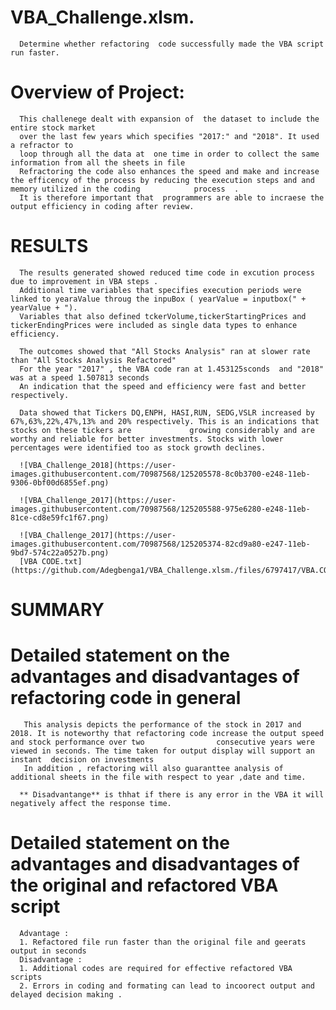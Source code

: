 # VBA_Challenge.xlsm.
      Determine whether refactoring  code successfully made the VBA script run faster.
# Overview of Project: 
      This challenege dealt with expansion of  the dataset to include the entire stock market 
      over the last few years which specifies "2017:" and "2018". It used a refractor to         
      loop through all the data at  one time in order to collect the same information from all the sheets in file
      Refractoring the code also enhances the speed and make and increase the efficency of the process by reducing the execution steps and and memory utilized in the coding            process  .
      It is therefore important that  programmers are able to incraese the output efficiency in coding after review.
      
# RESULTS
      The results generated showed reduced time code in excution process due to improvement in VBA steps .
      Additional time variables that specifies execution periods were linked to yearaValue throug the inpuBox ( yearValue = inputbox(" + yearValue + ").
      Variables that also defined tckerVolume,tickerStartingPrices and tickerEndingPrices were included as single data types to enhance efficiency.
      
      The outcomes showed that "All Stocks Analysis" ran at slower rate than "All Stocks Analysis Refactored"
      For the year "2017" , the VBA code ran at 1.453125sconds  and "2018" was at a speed 1.507813 seconds
      An indication that the speed and efficiency were fast and better respectively.
      
      Data showed that Tickers DQ,ENPH, HASI,RUN, SEDG,VSLR increased by 67%,63%,22%,47%,13% and 20% respectively. This is an indications that stocks on these tickers are             growing considerably and are worthy and reliable for better investments. Stocks with lower percentages were identified too as stock growth declines.
      
      ![VBA_Challenge_2018](https://user-images.githubusercontent.com/70987568/125205578-8c0b3700-e248-11eb-9306-0bf00d6855ef.png)
      
      ![VBA_Challenge_2017](https://user-images.githubusercontent.com/70987568/125205588-975e6280-e248-11eb-81ce-cd8e59fc1f67.png)

      ![VBA_Challenge_2017](https://user-images.githubusercontent.com/70987568/125205374-82cd9a80-e247-11eb-9bd7-574c22a0527b.png)
      [VBA CODE.txt](https://github.com/Adegbenga1/VBA_Challenge.xlsm./files/6797417/VBA.CODE.txt)
# SUMMARY  
# Detailed statement on the advantages and disadvantages of refactoring code in general 
       This analysis depicts the performance of the stock in 2017 and 2018. It is noteworthy that refactoring code increase the output speed and stock performance over two                consecutive years were viewed in seconds. The time taken for output display will support an instant  decision on investments
       In addition , refactoring will also guaranttee analysis of additional sheets in the file with respect to year ,date and time.
       
      ** Disadvantange** is thhat if there is any error in the VBA it will negatively affect the response time.
      
# Detailed statement on the advantages and disadvantages of the original and refactored VBA script
      Advantage : 
      1. Refactored file run faster than the original file and geerats output in seconds
      Disadvantage :
      1. Additional codes are required for effective refactored VBA scripts
      2. Errors in coding and formating can lead to incoorect output and delayed decision making .

